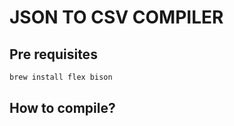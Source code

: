 # JSON TO CSV COMPILER

## Pre requisites
```sh
brew install flex bison
```

## How to compile?
```sh